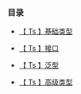 ### 目录

* [【 Ts 】基础类型 ](https://github.com/yang1212/collection-about/issues/25)

* [【 Ts 】接口 ](https://github.com/yang1212/collection-about/issues/26)

* [【 Ts 】泛型 ](https://github.com/yang1212/collection-about/issues/28)

* [【 Ts 】高级类型 ](https://github.com/yang1212/collection-about/issues/27)
